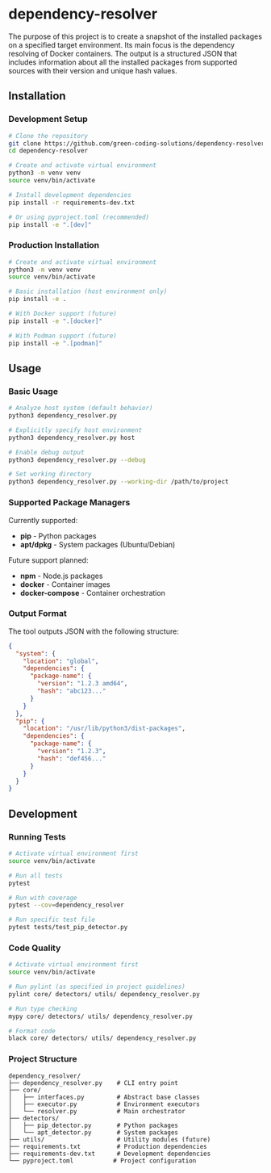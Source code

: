 # dependency-resolver

The purpose of this project is to create a snapshot of the installed packages on a specified target environment.
Its main focus is the dependency resolving of Docker containers.
The output is a structured JSON that includes information about all the installed packages from supported sources with their version and unique hash values.

## Installation

### Development Setup

```bash
# Clone the repository
git clone https://github.com/green-coding-solutions/dependency-resolver
cd dependency-resolver

# Create and activate virtual environment
python3 -m venv venv
source venv/bin/activate

# Install development dependencies
pip install -r requirements-dev.txt

# Or using pyproject.toml (recommended)
pip install -e ".[dev]"
```

### Production Installation

```bash
# Create and activate virtual environment
python3 -m venv venv
source venv/bin/activate

# Basic installation (host environment only)
pip install -e .

# With Docker support (future)
pip install -e ".[docker]"

# With Podman support (future)
pip install -e ".[podman]"
```

## Usage

### Basic Usage

```bash
# Analyze host system (default behavior)
python3 dependency_resolver.py

# Explicitly specify host environment
python3 dependency_resolver.py host

# Enable debug output
python3 dependency_resolver.py --debug

# Set working directory
python3 dependency_resolver.py --working-dir /path/to/project
```

### Supported Package Managers

Currently supported:

- **pip** - Python packages
- **apt/dpkg** - System packages (Ubuntu/Debian)

Future support planned:

- **npm** - Node.js packages
- **docker** - Container images
- **docker-compose** - Container orchestration

### Output Format

The tool outputs JSON with the following structure:

```json
{
  "system": {
    "location": "global",
    "dependencies": {
      "package-name": {
        "version": "1.2.3 amd64",
        "hash": "abc123..."
      }
    }
  },
  "pip": {
    "location": "/usr/lib/python3/dist-packages",
    "dependencies": {
      "package-name": {
        "version": "1.2.3",
        "hash": "def456..."
      }
    }
  }
}
```

## Development

### Running Tests

```bash
# Activate virtual environment first
source venv/bin/activate

# Run all tests
pytest

# Run with coverage
pytest --cov=dependency_resolver

# Run specific test file
pytest tests/test_pip_detector.py
```

### Code Quality

```bash
# Activate virtual environment first
source venv/bin/activate

# Run pylint (as specified in project guidelines)
pylint core/ detectors/ utils/ dependency_resolver.py

# Run type checking
mypy core/ detectors/ utils/ dependency_resolver.py

# Format code
black core/ detectors/ utils/ dependency_resolver.py
```

### Project Structure

```plain
dependency_resolver/
├── dependency_resolver.py    # CLI entry point
├── core/
│   ├── interfaces.py         # Abstract base classes
│   ├── executor.py           # Environment executors
│   └── resolver.py           # Main orchestrator
├── detectors/
│   ├── pip_detector.py       # Python packages
│   └── apt_detector.py       # System packages
├── utils/                    # Utility modules (future)
├── requirements.txt          # Production dependencies
├── requirements-dev.txt      # Development dependencies
└── pyproject.toml           # Project configuration
```
